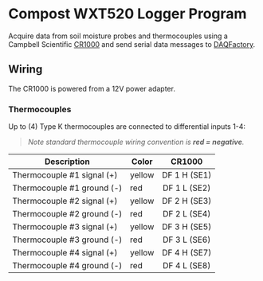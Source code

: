 # Compost WXT520 Logger Program

Acquire data from soil moisture probes and thermocouples using a
Campbell Scientific [CR1000](https://www.campbellsci.com/cr1000) and send
serial data messages to [DAQFactory](https://www.azeotech.com/).


## Wiring

The CR1000 is powered from a 12V power adapter.

### Thermocouples

Up to (4) Type K thermocouples are connected to differential inputs 1-4:

> *Note standard thermocouple wiring convention is **red = negative**.*

| Description                | Color  | CR1000 |
|----------------------------|--------|:------------:|
| Thermocouple #1 signal (+) | yellow | DF 1 H (SE1) |
| Thermocouple #1 ground (-) | red    | DF 1 L (SE2) |
| Thermocouple #2 signal (+) | yellow | DF 2 H (SE3) |
| Thermocouple #2 ground (-) | red    | DF 2 L (SE4) |
| Thermocouple #3 signal (+) | yellow | DF 3 H (SE5) |
| Thermocouple #3 ground (-) | red    | DF 3 L (SE6) |
| Thermocouple #4 signal (+) | yellow | DF 4 H (SE7) |
| Thermocouple #4 ground (-) | red    | DF 4 L (SE8) |

